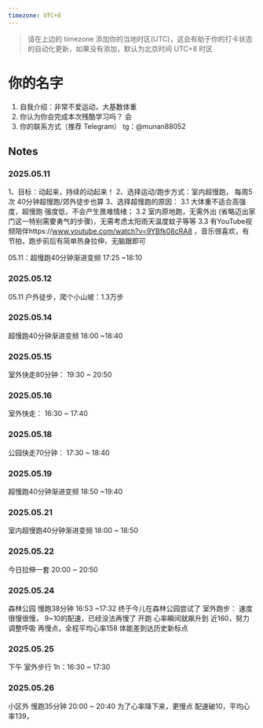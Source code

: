 ```yaml
---
timezone: UTC+8
---
```


> 请在上边的 timezone 添加你的当地时区(UTC)，这会有助于你的打卡状态的自动化更新，如果没有添加，默认为北京时间 UTC+8 时区


# 你的名字

1. 自我介绍：非常不爱运动，大基数体重
2. 你认为你会完成本次残酷学习吗？ 会
3. 你的联系方式（推荐 Telegram） tg：@munan88052

## Notes

<!-- Content_START -->

### 2025.05.11

1、目标：动起来，持续的动起来！ 
2、选择运动/跑步方式：室内超慢跑， 每周5次 40分钟超慢跑/郊外徒步也算
3、选择超慢跑的原因：
	3.1 大体重不适合高强度，超慢跑 强度低，不会产生畏难情绪；
	3.2 室内原地跑，无需外出 (省略迈出家门这一特别需要勇气的步骤)，无需考虑太阳雨天温度蚊子等等
	3.3 有YouTube视频陪伴https://www.youtube.com/watch?v=9YBfk08cRA8 ，音乐很喜欢，有节拍，跑步前后有简单热身拉伸，无脑跟即可

05.11：超慢跑40分钟渐进变频 17:25 ~18:10


### 2025.05.12
05.11 户外徒步，爬个小山坡：1.3万步

### 2025.05.14
超慢跑40分钟渐进变频 18:00 ~18:40

### 2025.05.15
室外快走80分钟： 19:30 ~ 20:50

### 2025.05.16
室外快走： 16:30 ~ 17:40

### 2025.05.18
公园快走70分钟： 17:30 ~ 18:40

### 2025.05.19
超慢跑40分钟渐进变频 18:50 ~19:40

### 2025.05.21
室内超慢跑40分钟渐进变频 18:00 ~ 18:50

### 2025.05.22
今日拉伸一套 20:00 ~ 20:50

### 2025.05.24
森林公园 慢跑38分钟 16:53 ~17:32
终于今儿在森林公园尝试了 室外跑步：
速度很慢很慢， 9~10的配速，已经没法再慢了
开跑 心率瞬间就飙升到 近160，努力调整呼吸 再慢点，全程平均心率158
体能差到达历史新标点

### 2025.05.25
下午 室外步行 1h：16:30 ~ 17:30

### 2025.05.26
小区外 慢跑35分钟 20:00 ~ 20:40
为了心率降下来，更慢点 配速破10，平均心率139，





<!-- Content_END -->
